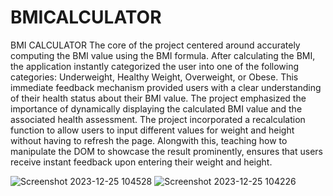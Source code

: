 # BMICALCULATOR
BMI CALCULATOR
The core of the project centered around accurately computing the BMI value using the BMI formula. After calculating the BMI, the application instantly categorized the user into one of the following categories: Underweight, Healthy Weight, Overweight, or Obese. This immediate feedback mechanism provided users with a clear understanding of their health status about their BMI value. The project emphasized the importance of dynamically displaying the calculated BMI value and the associated health assessment. The project incorporated a recalculation function to allow users to input different values for weight and height without having to refresh the page. Alongwith this, teaching how to manipulate the DOM to showcase the result prominently, ensures that users receive instant feedback upon entering their weight and height.



![Screenshot 2023-12-25 104528](https://github.com/siddh2/BMICALCULATOR/assets/68075023/0d88d7f5-c671-4cdb-8838-5bb5db83f42f)
![Screenshot 2023-12-25 104226](https://github.com/siddh2/BMICALCULATOR/assets/68075023/defe4eb1-a24e-46d9-8f71-7b4b2b0a168a)
